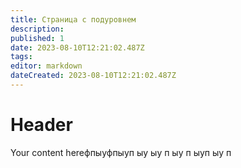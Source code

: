 ```yaml
---
title: Страница с подуровнем
description: 
published: 1
date: 2023-08-10T12:21:02.487Z
tags: 
editor: markdown
dateCreated: 2023-08-10T12:21:02.487Z
---
```


# Header
Your content hereфпыуфпыуп
ыу ыу
п
 ыу п
 ыуп 
 ыу
 п